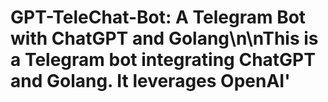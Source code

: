 # GPT-TeleChat-Bot: A Telegram Bot with ChatGPT and Golang\n\nThis is a Telegram bot integrating ChatGPT and Golang. It leverages OpenAI'